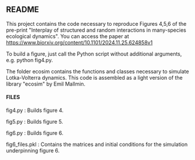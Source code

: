 ## README ##

This project contains the code necessary to reproduce Figures 4,5,6 of the pre-print "Interplay of structured and random interactions in many-species ecological dynamics".
You can access the paper at https://www.biorxiv.org/content/10.1101/2024.11.25.624858v1

To build a figure, just call the Python script without additional arguments, e.g. python fig4.py.

The folder ecosim contains the functions and classes necessary to simulate Lotka-Volterra dynamics. This code is assembled as a light version of the library "ecosim" by Emil Mallmin.

#### FILES ####

fig4.py : Builds figure 4.

fig5.py : Builds figure 5.

fig6.py : Builds figure 6.

fig6_files.pkl : Contains the matrices and initial conditions for the simulation underpinning figure 6.
